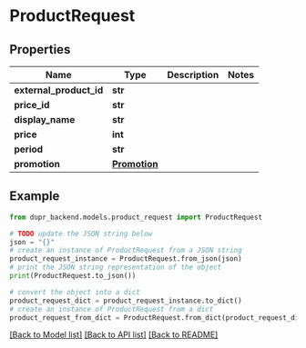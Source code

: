 # ProductRequest


## Properties

Name | Type | Description | Notes
------------ | ------------- | ------------- | -------------
**external_product_id** | **str** |  | 
**price_id** | **str** |  | 
**display_name** | **str** |  | 
**price** | **int** |  | 
**period** | **str** |  | 
**promotion** | [**Promotion**](Promotion.md) |  | 

## Example

```python
from dupr_backend.models.product_request import ProductRequest

# TODO update the JSON string below
json = "{}"
# create an instance of ProductRequest from a JSON string
product_request_instance = ProductRequest.from_json(json)
# print the JSON string representation of the object
print(ProductRequest.to_json())

# convert the object into a dict
product_request_dict = product_request_instance.to_dict()
# create an instance of ProductRequest from a dict
product_request_from_dict = ProductRequest.from_dict(product_request_dict)
```
[[Back to Model list]](../README.md#documentation-for-models) [[Back to API list]](../README.md#documentation-for-api-endpoints) [[Back to README]](../README.md)


